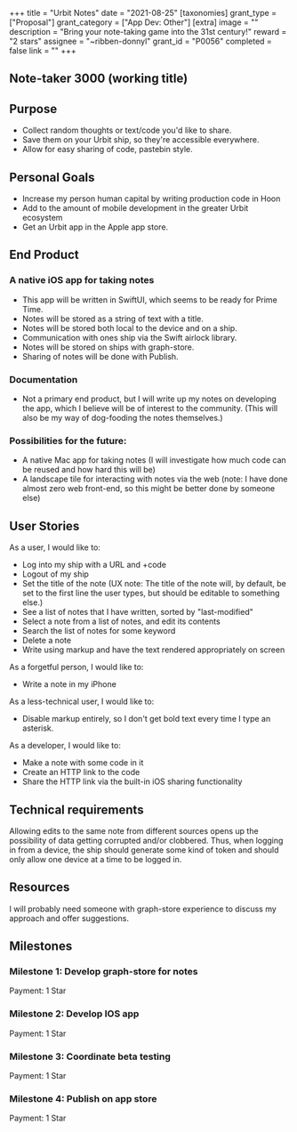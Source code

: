 +++
title = "Urbit Notes"
date = "2021-08-25"
[taxonomies]
grant_type = ["Proposal"]
grant_category = ["App Dev: Other"]
[extra]
image = ""
description = "Bring your note-taking game into the 31st century!"
reward = "2 stars"
assignee = "~ribben-donnyl"
grant_id = "P0056"
completed = false
link = ""
+++

## Note-taker 3000 (working title)

## Purpose

- Collect random thoughts or text/code you'd like to share.
- Save them on your Urbit ship, so they're accessible everywhere.
- Allow for easy sharing of code, pastebin style.

## Personal Goals

- Increase my person human capital by writing production code in Hoon
- Add to the amount of mobile development in the greater Urbit ecosystem
- Get an Urbit app in the Apple app store.

## End Product

### A native iOS app for taking notes

- This app will be written in SwiftUI, which seems to be ready for Prime Time.
- Notes will be stored as a string of text with a title.
- Notes will be stored both local to the device and on a ship.
- Communication with ones ship via the Swift airlock library.
- Notes will be stored on ships with graph-store.
- Sharing of notes will be done with Publish.

### Documentation

- Not a primary end product, but I will write up my notes on developing the app, which I believe will be of interest to the community. (This will also be my way of dog-fooding the notes themselves.)

### Possibilities for the future:

- A native Mac app for taking notes (I will investigate how much code can be reused and how hard this will be)
- A landscape tile for interacting with notes via the web (note: I have done almost zero web front-end, so this might be better done by someone else)

## User Stories

As a user, I would like to:

- Log into my ship with a URL and +code
- Logout of my ship
- Set the title of the note (UX note: The title of the note will, by default, be set to the first line the user types, but should be editable to something else.)
- See a list of notes that I have written, sorted by "last-modified"
- Select a note from a list of notes, and edit its contents
- Search the list of notes for some keyword
- Delete a note
- Write using markup and have the text rendered appropriately on screen

As a forgetful person, I would like to:

- Write a note in my iPhone

As a less-technical user, I would like to:

- Disable markup entirely, so I don't get bold text every time I type an asterisk.

As a developer, I would like to:

- Make a note with some code in it
- Create an HTTP link to the code
- Share the HTTP link via the built-in iOS sharing functionality

## Technical requirements

Allowing edits to the same note from different sources opens up the possibility of data getting corrupted and/or clobbered. Thus, when logging in from a device, the ship should generate some kind of token and should only allow one device at a time to be logged in.

## Resources

I will probably need someone with graph-store experience to discuss my approach and offer suggestions.

## Milestones

### Milestone 1: Develop graph-store for notes

Payment: 1 Star

### Milestone 2: Develop IOS app

Payment: 1 Star

### Milestone 3: Coordinate beta testing

Payment: 1 Star

### Milestone 4: Publish on app store

Payment: 1 Star
